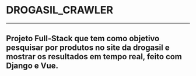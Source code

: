 # DROGASIL_CRAWLER
* * *
## Projeto Full-Stack que tem como objetivo pesquisar por produtos no site da drogasil e mostrar os resultados em tempo real, feito com Django e Vue.
